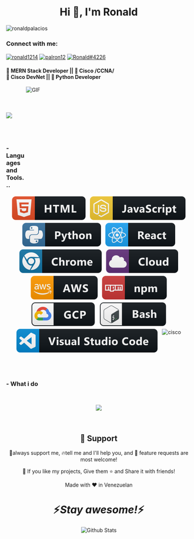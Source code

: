 <h1 align="center">Hi 👋, I'm Ronald</h1>
<p align="left"> <img src="https://komarev.com/ghpvc/?username=ronaldpalacios&label=Profile%20views&color=0e75b6&style=flat" alt="ronaldpalacios" /> </p>

<h3 align="left">Connect with me:</h3>
<p align="left">
<a href="https://twitter.com/ronald1214" target="blank"><img align="center" src="https://raw.githubusercontent.com/rahuldkjain/github-profile-readme-generator/master/src/images/icons/Social/twitter.svg" alt="ronald1214" height="30" width="40" /></a>
<a href="https://instagram.com/palron12" target="blank"><img align="center" src="https://raw.githubusercontent.com/rahuldkjain/github-profile-readme-generator/master/src/images/icons/Social/instagram.svg" alt="palron12" height="30" width="40" /></a>
<a href="https://discord.gg/Ronald#4226" target="blank"><img align="center" src="https://raw.githubusercontent.com/rahuldkjain/github-profile-readme-generator/master/src/images/icons/Social/discord.svg" alt="Ronald#4226" height="30" width="40" /></a>
</p>


 <p align="center">
  <h4>🚀  MERN Stack Developer || 🚀 Cisco /CCNA/  <br>
  🚀 Cisco DevNet || 🚀 Python Developer</h4>
   <img align="right" height="270px" width="450px" alt="GIF" src="https://media.giphy.com/media/3FjEPbKqEPhPpmC8uY/giphy.gif" />  
      <br />
<br />
<br />
<br />
<a href=""> <img align="center" src="https://github-readme-stats-sigma-five.vercel.app/api/top-langs/?username=ronaldpalacios&theme=react&line_height=40&hide=css"/> </a>
  
   </p>
 
<br />
<br />


### - Languages and Tools...

<p align="center">
  <!-- For more icons please follow  https://github.com/MikeCodesDotNET/ColoredBadges -->
  <img src="https://raw.githubusercontent.com/8bithemant/8bithemant/master/svg/dev/languages/html.svg" alt="html" style="vertical-align:top; margin:4px">    
  <img src="https://raw.githubusercontent.com/8bithemant/8bithemant/master/svg/dev/languages/js.svg" alt="js" style="vertical-align:top; margin:4px">
  <img src="https://raw.githubusercontent.com/8bithemant/8bithemant/master/svg/dev/languages/python.svg" alt="python" style="vertical-align:top; margin:4px">
  <img src="https://raw.githubusercontent.com/8bithemant/8bithemant/master/svg/dev/frameworks/react.svg" alt="react" style="vertical-align:top; margin:4px">
  <img src="https://raw.githubusercontent.com/8bithemant/8bithemant/master/svg/dev/misc/chrome.svg" alt="chrome" style="vertical-align:top; margin:4px">
  <img src="https://raw.githubusercontent.com/8bithemant/8bithemant/master/svg/dev/misc/cloud.svg" alt="cloud" style="vertical-align:top; margin:4px">
  <img src="https://raw.githubusercontent.com/8bithemant/8bithemant/master/svg/dev/services/aws.svg" alt="aws" style="vertical-align:top; margin:4px">
  <img src="https://raw.githubusercontent.com/8bithemant/8bithemant/master/svg/dev/services/npm.svg" alt="npm" style="vertical-align:top; margin:4px">
  <img src="https://raw.githubusercontent.com/8bithemant/8bithemant/master/svg/dev/services/gcp.svg" alt="gcp" style="vertical-align:top; margin:4px">
  <img src="https://raw.githubusercontent.com/8bithemant/8bithemant/master/svg/dev/tools/bash.svg" alt="bash" style="vertical-align:top; margin:4px">
  <img src="https://raw.githubusercontent.com/8bithemant/8bithemant/master/svg/dev/tools/visualstudio_code.svg" alt="vscode" style="vertical-align:top; margin:4px">
   <img src="https://raw.githubusercontent.com/8bithemant/8bithemant/master/svg/dev/cisco.svg" alt="cisco" style="vertical-align:top; margin:4px">
</p>

<br />
<br />


 ### - What i do


<br />

<p align="center">
   <img src="https://media.giphy.com/media/f9XgHHnPnDjOF1hWpl/giphy.gif" />
   </p>
   
   
<br />
<h2 align="center">🤝 Support</h2>

<p align="center">🎀always support me, 🔥tell me and I'll help you, and 🥮 feature requests are most welcome!</p>

<p align="center">💙 If you like my projects, Give them ⭐ and Share it with friends!</p>
</p>
<p align="center">Made with ❤️ in Venezuelan</p>

<h1 align='center'>⚡️<i>Stay awesome!</i>⚡️</h1>

<p align="center">
        <img src="https://raw.githubusercontent.com/mayhemantt/mayhemantt/Update/svg/Bottom.svg" alt="Github Stats" />
</p>

